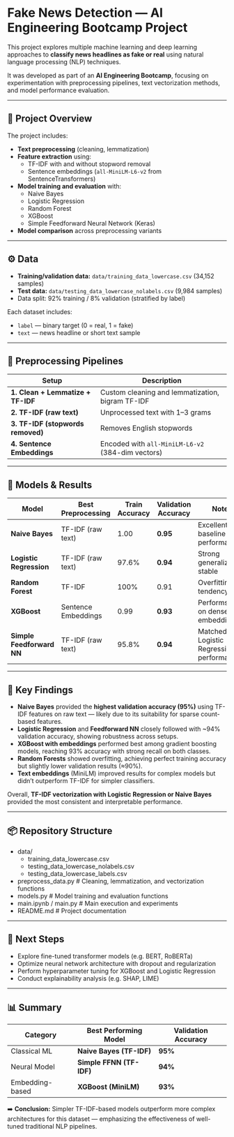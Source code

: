 # Fake News Detection — AI Engineering Bootcamp Project

This project explores multiple machine learning and deep learning approaches to **classify news headlines as fake or real** using natural language processing (NLP) techniques.  

It was developed as part of an **AI Engineering Bootcamp**, focusing on experimentation with preprocessing pipelines, text vectorization methods, and model performance evaluation.

---

## 📁 Project Overview

The project includes:

- **Text preprocessing** (cleaning, lemmatization)
- **Feature extraction** using:
  - TF-IDF with and without stopword removal  
  - Sentence embeddings (`all-MiniLM-L6-v2` from SentenceTransformers)
- **Model training and evaluation** with:
  - Naive Bayes
  - Logistic Regression
  - Random Forest
  - XGBoost
  - Simple Feedforward Neural Network (Keras)
- **Model comparison** across preprocessing variants

---

## ⚙️ Data

- **Training/validation data:** `data/training_data_lowercase.csv` (34,152 samples)  
- **Test data:** `data/testing_data_lowercase_nolabels.csv` (9,984 samples)  
- Data split: 92% training / 8% validation (stratified by label)

Each dataset includes:
- `label` — binary target (0 = real, 1 = fake)
- `text` — news headline or short text sample

---

## 🧹 Preprocessing Pipelines

| Setup | Description |
|--------|--------------|
| **1. Clean + Lemmatize + TF-IDF** | Custom cleaning and lemmatization, bigram TF-IDF |
| **2. TF-IDF (raw text)** | Unprocessed text with 1–3 grams |
| **3. TF-IDF (stopwords removed)** | Removes English stopwords |
| **4. Sentence Embeddings** | Encoded with `all-MiniLM-L6-v2` (384-dim vectors) |

---

## 🤖 Models & Results

| Model | Best Preprocessing | Train Accuracy | Validation Accuracy | Notes |
|--------|---------------------|----------------|---------------------|--------|
| **Naive Bayes** | TF-IDF (raw text) | 1.00 | **0.95** | Excellent baseline performance |
| **Logistic Regression** | TF-IDF (raw text) | 97.6% | **0.94** | Strong generalization; stable |
| **Random Forest** | TF-IDF | 100% | 0.91 | Overfitting tendency |
| **XGBoost** | Sentence Embeddings | 0.99 | **0.93** | Performs well on dense embeddings |
| **Simple Feedforward NN** | TF-IDF (raw text) | 95.8% | **0.94** | Matched Logistic Regression performance |

---

## 🏁 Key Findings

- **Naive Bayes** provided the **highest validation accuracy (95%)** using TF-IDF features on raw text — likely due to its suitability for sparse count-based features.  
- **Logistic Regression** and **Feedforward NN** closely followed with ~94% validation accuracy, showing robustness across setups.  
- **XGBoost with embeddings** performed best among gradient boosting models, reaching 93% accuracy with strong recall on both classes.  
- **Random Forests** showed overfitting, achieving perfect training accuracy but slightly lower validation results (≈90%).  
- **Text embeddings** (MiniLM) improved results for complex models but didn’t outperform TF-IDF for simpler classifiers.  

Overall, **TF-IDF vectorization with Logistic Regression or Naive Bayes** provided the most consistent and interpretable performance.

---

## 📦 Repository Structure

- data/
  - training_data_lowercase.csv
  - testing_data_lowercase_nolabels.csv
  - testing_data_lowercase_labels.csv
- preprocess_data.py # Cleaning, lemmatization, and vectorization functions
- models.py # Model training and evaluation functions
- main.ipynb / main.py # Main execution and experiments
- README.md # Project documentation


---

## 🧭 Next Steps

- Explore fine-tuned transformer models (e.g. BERT, RoBERTa)
- Optimize neural network architecture with dropout and regularization
- Perform hyperparameter tuning for XGBoost and Logistic Regression
- Conduct explainability analysis (e.g. SHAP, LIME)

---

## 📊 Summary

| Category | Best Performing Model | Validation Accuracy |
|-----------|-----------------------|---------------------|
| Classical ML | **Naive Bayes (TF-IDF)** | **95%** |
| Neural Model | **Simple FFNN (TF-IDF)** | **94%** |
| Embedding-based | **XGBoost (MiniLM)** | **93%** |

➡️ **Conclusion:** Simpler TF-IDF-based models outperform more complex architectures for this dataset — emphasizing the effectiveness of well-tuned traditional NLP pipelines.
